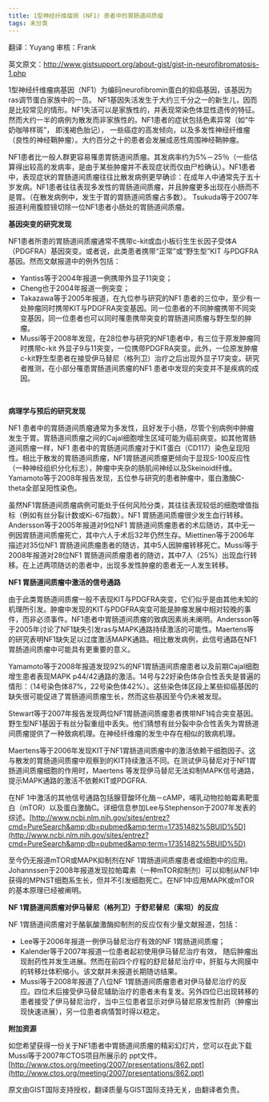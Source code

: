```yaml
---
title: 1型神经纤维瘤病 (NF1) 患者中的胃肠道间质瘤
tags: 未分类
---
```


翻译：Yuyang 审核：Frank

英文原文：http://www.gistsupport.org/about-gist/gist-in-neurofibromatosis-1.php

1型神经纤维瘤病基因（NF1）为编码neurofibromin蛋白的抑癌基因，该基因为ras调节蛋白家族中的一员。 NF1基因失活发生于大约三千分之一的新生儿，因而是比较常见的情形。NF1失活可以是家族性的，并表现常染色体显性遗传的特征。然而大约一半的病例为散发而非家族性的。NF1患者的症状包括色素异常（如“牛奶咖啡样斑”， 即浅褐色胎记）， 一些癌症的高发倾向，以及多发性神经纤维瘤（良性的神经鞘肿瘤）。大约百分之十的患者会发展成恶性周围神经鞘肿瘤。

NF1患者比一般人群更容易罹患胃肠道间质瘤。其发病率约为5%－25％（一些估算得出较高的发病率，是由于某些肿瘤并不表现症状而仅由尸检确认）。NF1患者中，表现症状的胃肠道间质瘤往往比散发病例更早确诊：在成年人中通常先于五十岁发病。NF1患者往往表现多发性的胃肠道间质瘤，并且肿瘤更多出现在小肠而不是胃。（在散发病例中，发生于胃的胃肠道间质瘤占多数）。 Tsukuda等于2007年报道利用腹腔镜切除一位NF1患者小肠处的胃肠道间质瘤。

**基因突变的研究发现**

NF1患者所患的胃肠道间质瘤通常不携带c-kit或血小板衍生生长因子受体A（PDGFRA）基因突变。或者说，此类患者携带“正常”或“野生型”KIT 与PDGFRA基因。然而文献报道中的例外包括：

- Yantiss等于2004年报道一例携带外显子11突变；
- Cheng也于2004年报道一例突变；
- Takazawa等于2005年报道，在九位参与研究的NF1 患者的三位中，至少有一处肿瘤同时携带KIT与PDGFRA突变基因。同一位患者的不同肿瘤携带不同突变基因，同一位患者也可以同时罹患携带突变的胃肠道间质瘤与野生型的肿瘤。
- Mussi等于2008年发现，在28位参与研究的NF1患者中，有三位于原发肿瘤同时携带c-kit 外显子9与11突变，一位携带PDGFRA突变。此外，一位原发肿瘤c-kit野生型患者在接受伊马替尼（格列卫）治疗之后出现外显子17突变。研究者推测，在小部分罹患胃肠道间质瘤的NF1 患者中发现的突变并不是疾病的成因。

&nbsp;

**病理学与预后的研究发现**

NF1 患者中的胃肠道间质瘤通常为多发性，且好发于小肠，尽管个别病例中肿瘤发生于胃。胃肠道间质瘤之间的Cajal细胞增生区域可能为癌前病变。如其他胃肠道间质瘤一样，NF1 患者中的胃肠道间质瘤对于KIT蛋白（CD117）染色呈现阳性。相比于散发的胃肠道间质瘤，NF1胃肠道间质瘤更倾向于显现S-100反应性（一种神经组织分化标志），肿瘤中夹杂的肠肌间神经以及Skeinoid纤维。Yamamoto等于2008年报告发现，五位参与研究的患者肿瘤中，蛋白激酶C-theta全部呈阳性染色。

虽然NF1胃肠道间质瘤病例可能处于任何风险分类，其往往表现较低的细胞增值指标（例如有丝分裂计数或Ki-67指数）。NF1 胃肠道间质瘤很少发生血行转移。Andersson等于2005年报道对9位NF1 胃肠道间质瘤患者的术后随访，其中无一例因胃肠道间质瘤死亡，其中六人于术后32年仍然生存。Miettinen等于2006年描述对35位NF1 胃肠道间质瘤患者的随访，其中5人因肿瘤转移死亡。Mussi等于2008年报道对28位NF1 胃肠道间质瘤患者的随访，其中7人（25%）出现血行转移。在上述两项随访的患者中，出现多发性肿瘤的患者无一人发生转移。

**NF1 胃肠道间质瘤中激活的信号通路**

由于此类胃肠道间质瘤一般不表现KIT与PDGFRA突变，它们似乎是由其他未知的机理所引发。肿瘤中发现的KIT与PDGFRA突变可能是肿瘤发展中相对较晚的事件，而非必须事件。NF1患者中胃肠道间质瘤的致病因素尚未阐明。Andersson等于2005年讨论了NF1缺失引发ras与MAPK通路持续激活的可能性。Maertens等的研究表明NF1缺失足以过度激活MAPK通路。相比散发病例，此信号通路在NF1胃肠道间质瘤中可能具有更重要的意义。

Yamamoto等于2008年报道发现92%的NF1胃肠道间质瘤患者以及前期Cajal细胞增生患者表现MAPK p44/42通路的激活。14号与22好染色体杂合性丢失是普遍的情形：（14号染色体87%，22号染色体42%）。这些染色体区段上某些抑癌基因的缺失很可能促进了胃肠道间质瘤生长，然而这些基因至今仍未被发现。

Stewart等于2007年报告发现两位NF1胃肠道间质瘤患者携带NF1纯合突变基因。野生型NF1基因于有丝分裂重组中丢失。他们猜想有丝分裂中杂合性丢失为胃肠道间质瘤提供了一种致病机理。在神经纤维瘤的发生中存在相似的致病机理。

Maertens等于2006年发现KIT于NF1胃肠道间质瘤中的激活依赖干细胞因子。这与散发的胃肠道间质瘤中观察到的KIT持续激活不同。在测试伊马替尼对于NF1胃肠道间质瘤细胞的作用时，Maertens 等发现伊马替尼无法抑制MAPK信号通路，提示MAPK通路的激活不依赖KIT或PDGFRA.

在NF 1中激活的其他信号通路包括腺苷酸环化酶－cAMP，哺乳动物拉帕霉素靶蛋白（mTOR）以及蛋白激酶C。详细信息参加Lee与Stephenson于2007年发表的综述。[http://www.ncbi.nlm.nih.gov/sites/entrez?cmd=PureSearch&amp;db=pubmed&amp;term=17351482%5BUID%5D](http://www.ncbi.nlm.nih.gov/sites/entrez?cmd=PureSearch&amp;db=pubmed&amp;term=17351482%5BUID%5D)

至今仍无报道mTOR或MAPK抑制剂在NF 1胃肠道间质瘤患者或细胞中的应用。Johannssen于2008年报道发现拉帕霉素（一种mTOR抑制剂）可以抑制从NF1中获得的MPNST细胞系生长，但并不引发细胞死亡。在NF1中应用MAPK或mTOR的基本原理已经被阐明。

**NF 1胃肠道间质瘤对伊马替尼（格列卫）于舒尼替尼（索坦）的反应**

NF 1胃肠道间质瘤对于酪氨酸激酶抑制剂的反应仅有少量文献报道，包括：

- Lee等于2006年报道一例伊马替尼治疗有效的NF 1胃肠道间质瘤；
- Kalender等于2007年报道一位患者起初使用伊马替尼治疗有效， 随后肿瘤出现耐药性并发生进展。然而在前四个疗程的舒尼替尼治疗中，肝脏与大网膜中的转移灶体积缩小。该文献并未报道长期随访结果。
- Mussi等于2008年报道了八位NF 1胃肠道间质瘤患者对伊马替尼治疗的反应。四位术后接受伊马替尼辅助治疗的患者未有复发。另外四位已出现转移的患者接受了伊马替尼治疗，当中三位患者显示对伊马替尼原发性耐药（肿瘤出现快速进展），另一位患者病情暂时得以稳定。

**附加资源**

如您希望获得一份关于NF1患者中胃肠道间质瘤的精彩幻灯片，您可以在此下载Mussi等于2007年CTOS项目所展示的 ppt文件。[http://www.ctos.org/meeting/2007/presentations/862.ppt](http://www.ctos.org/meeting/2007/presentations/862.ppt)

原文由GIST国际支持授权，翻译质量与GIST国际支持无关，由翻译者负责。

